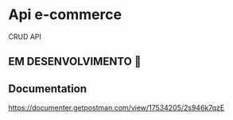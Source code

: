 # Api e-commerce

CRUD API 

## EM DESENVOLVIMENTO 🚧

## Documentation
https://documenter.getpostman.com/view/17534205/2s946k7qzE


